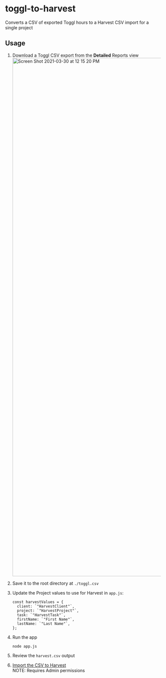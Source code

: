 # toggl-to-harvest

Converts a CSV of exported Toggl hours to a Harvest CSV import for a single project

## Usage

1. Download a Toggl CSV export from the **Detailed** Reports view
   <img width="1671" alt="Screen Shot 2021-03-30 at 12 15 20 PM" src="https://user-images.githubusercontent.com/16835553/113063837-a1ed6400-9151-11eb-859f-ae9d84d9ecc0.png">

2. Save it to the root directory at `./toggl.csv`

3. Update the Project values to use for Harvest in `app.js`:

   ```
   const harvestValues = {
     client: `"HarvestClient"`,
     project: `"HarvestProject"`,
     task: `"HarvestTask"`,
     firstName: `"First Name"`,
     lastName: `"Last Name"`,
   };
   ```

4. Run the app

   ```
   node app.js
   ```

5. Review the `harvest.csv` output

6. [Import the CSV to Harvest](https://support.getharvest.com/hc/en-us/articles/360048685111-Importing-and-Exporting-Data)  
   NOTE: Requires Admin permissions
